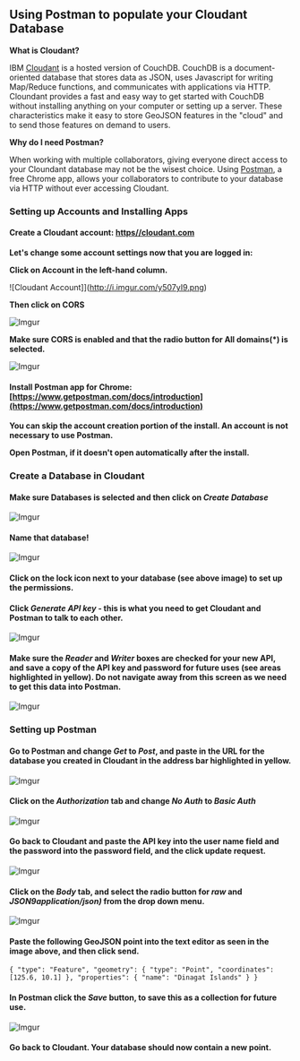 ## Using Postman to populate your Cloudant Database

**What is Cloudant?**

IBM [Cloudant](https://cloudant.com) is a hosted version of CouchDB. CouchDB is a document-oriented database that stores data as JSON, uses Javascript for writing Map/Reduce functions, and communicates with applications via HTTP. Cloundant provides a fast and easy way to get started with CouchDB without installing anything on your computer or setting up a server. These characteristics make it easy to store GeoJSON features in the "cloud" and to send those features on demand to users.

**Why do I need Postman?**

When working with multiple collaborators, giving everyone direct access to your Cloundant database may not be the wisest choice.  Using [Postman](https://www.getpostman.com/), a free Chrome app, allows your collaborators to contribute to your database via HTTP without ever accessing Cloudant.

### Setting up Accounts and Installing Apps

#### Create a Cloudant account:  [https//cloudant.com](https//cloudant.com)

**Let's change some account settings now that you are logged in:**

**Click on Account in the left-hand column.**

![Cloudant Account]](http://i.imgur.com/y507yI9.png)

**Then click on CORS**

![Imgur](http://i.imgur.com/AykIREl.png?1)

**Make sure CORS is enabled and that the radio button for All domains(*) is selected.**

![Imgur](http://i.imgur.com/BhiBQg0.png)

#### Install Postman app for Chrome: [https://www.getpostman.com/docs/introduction](https://www.getpostman.com/docs/introduction)

**You can skip the account creation portion of the install.  An account is not necessary to use Postman.**

**Open Postman, if it doesn't open automatically after the install.**

### Create a Database in Cloudant

#### Make sure Databases is selected and then click on *Create Database*

![Imgur](http://i.imgur.com/ic0cNrO.png)

#### Name that database!

![Imgur](http://i.imgur.com/576K3fX.png)

#### Click on the lock icon next to your database (see above image) to set up the permissions.

#### Click *Generate API key* - this is what you need to get Cloudant and Postman to talk to each other.

![Imgur](http://i.imgur.com/0LgxPUQ.png)

#### Make sure the *Reader* and *Writer* boxes are checked for your new API, and save a copy of the API key and password for future uses (see areas highlighted in yellow).  Do not navigate away from this screen as we need to get this data into Postman.

![Imgur](http://i.imgur.com/chW17M4.png)

### Setting up Postman

#### Go to Postman and change *Get* to *Post*, and paste in the URL for the database you created in Cloudant in the address bar highlighted in yellow.

![Imgur](http://i.imgur.com/AmQTarl.png)

#### Click on the *Authorization* tab and change *No Auth* to *Basic Auth*

![Imgur](http://i.imgur.com/wbBu4dM.png)

#### Go back to Cloudant and paste the API key into the user name field and the password into the password field, and the click update request.

![Imgur](http://i.imgur.com/t0TchRH.png)

#### Click on the *Body* tab, and select the radio button for *raw* and *JSON9application/json)* from the drop down menu.

![Imgur](http://i.imgur.com/eGwHhSf.png)

#### Paste the following GeoJSON point into the text editor as seen in the image above, and then click send.

``
{
  "type": "Feature",
  "geometry": {
    "type": "Point",
    "coordinates": [125.6, 10.1]
  },
  "properties": {
    "name": "Dinagat Islands"
  }
}
``

#### In Postman click the *Save* button, to save this as a collection for future use.

![Imgur](http://i.imgur.com/U0jRKQ9.png)

#### Go back to Cloudant. Your database should now contain a new point.
